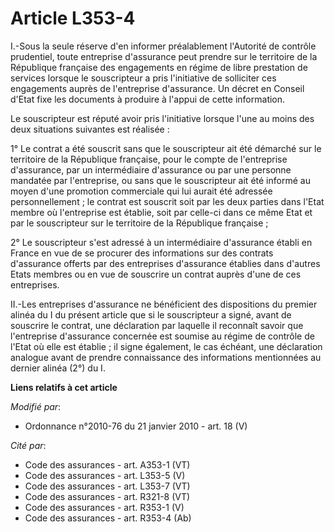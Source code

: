 # Article L353-4

I.-Sous la seule réserve d'en informer préalablement l'Autorité de contrôle prudentiel, toute entreprise d'assurance peut
prendre sur le territoire de la République française des engagements en régime de libre prestation de services lorsque le
souscripteur a pris l'initiative de solliciter ces engagements auprès de l'entreprise d'assurance. Un décret en Conseil
d'Etat fixe les documents à produire à l'appui de cette information. 

Le souscripteur est réputé avoir pris l'initiative lorsque l'une au moins des deux situations suivantes est réalisée : 

1° Le contrat a été souscrit sans que le souscripteur ait été démarché sur le territoire de la République française, pour le
compte de l'entreprise d'assurance, par un intermédiaire d'assurance ou par une personne mandatée par l'entreprise, ou sans
que le souscripteur ait été informé au moyen d'une promotion commerciale qui lui aurait été adressée personnellement ; le
contrat est souscrit soit par les deux parties dans l'Etat membre où l'entreprise est établie, soit par celle-ci dans ce même
Etat et par le souscripteur sur le territoire de la République française ; 

2° Le souscripteur s'est adressé à un intermédiaire d'assurance établi en France en vue de se procurer des informations sur
des contrats d'assurance offerts par des entreprises d'assurance établies dans d'autres Etats membres ou en vue de souscrire
un contrat auprès d'une de ces entreprises. 

II.-Les entreprises d'assurance ne bénéficient des dispositions du premier alinéa du I du présent article que si le
souscripteur a signé, avant de souscrire le contrat, une déclaration par laquelle il reconnaît savoir que l'entreprise
d'assurance concernée est soumise au régime de contrôle de l'Etat où elle est établie ; il signe également, le cas échéant,
une déclaration analogue avant de prendre connaissance des informations mentionnées au dernier alinéa (2°) du I.

**Liens relatifs à cet article**

_Modifié par_:

  - Ordonnance n°2010-76 du 21 janvier 2010 - art. 18 (V)

_Cité par_:

  - Code des assurances - art. A353-1 (VT)
  - Code des assurances - art. L353-5 (V)
  - Code des assurances - art. L353-7 (VT)
  - Code des assurances - art. R321-8 (VT)
  - Code des assurances - art. R353-1 (V)
  - Code des assurances - art. R353-4 (Ab)
